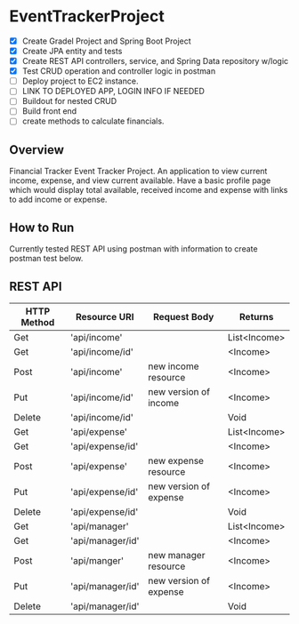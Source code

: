 # EventTrackerProject
- [x] Create Gradel Project and Spring Boot Project
- [x] Create JPA entity and tests
- [x] Create REST API controllers, service, and Spring Data repository w/logic
- [x] Test CRUD operation and controller logic in postman
- [ ] Deploy project to EC2 instance.
- [ ] LINK TO DEPLOYED APP, LOGIN INFO IF NEEDED
- [ ] Buildout for nested CRUD
- [ ] Build front end
- [ ] create methods to calculate financials.
## Overview
Financial Tracker Event Tracker Project. An application to view
current income, expense, and view current available. Have a basic
profile page which would display total available, received income and expense with links to add income or expense.   

## How to Run

Currently tested REST API using postman with information to create postman test below.

## REST API

| **HTTP Method** | **Resource URI** | **Request Body** | **Returns**        |
|-------------|--------------|--------------|----------------|
| Get         | 'api/income' |              | List&lt;Income&gt;|
| Get         | 'api/income/id' |              | &lt;Income&gt;|
| Post         | 'api/income' |   new income resource   | &lt;Income&gt;|
| Put         | 'api/income/id' | new version of income | &lt;Income&gt;|
| Delete         | 'api/income/id' |              | Void  |
| Get         | 'api/expense' |              | List&lt;Income&gt;|
| Get         | 'api/expense/id' |              | &lt;Income&gt;|
| Post         | 'api/expense' |  new expense resource   | &lt;Income&gt;|
| Put         | 'api/expense/id' | new version of expense | &lt;Income&gt;|
| Delete         | 'api/expense/id' |              | Void  |
| Get         | 'api/manager' |              | List&lt;Income&gt;|
| Get         | 'api/manager/id' |              | &lt;Income&gt;|
| Post         | 'api/manger' |  new manager resource    | &lt;Income&gt;|
| Put         | 'api/manager/id' | new version of expense | &lt;Income&gt;|
| Delete         | 'api/manager/id' |              | Void  |
